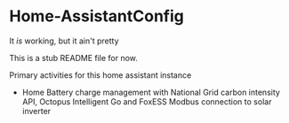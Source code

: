 # Home-AssistantConfig
It *is* working, but it ain't pretty

This is a stub README file for now.

Primary activities for this home assistant instance
* Home Battery charge management with National Grid carbon intensity API, Octopus Intelligent Go and FoxESS Modbus connection to solar inverter
